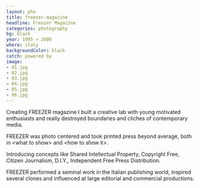 ```yaml
---
layout: pho
title: freezer-magazine
headline: Freezer Magazine
categories: photography
bg: black
year: 1995 > 2000
where: italy
backgroundColor: black
catch: powered by
image:
- 01.jpg
- 02.jpg
- 03.jpg
- 04.jpg
- 05.jpg
- 06.jpg
---
```


Creating FREEZER magazine I built a creative lab with young motivated enthusiasts and really destroyed boundaries and cliches of contemporary media.

FREEZER was photo centered and took printed press beyond average, both in &lt;what to show&gt;  and &lt;how to show it&gt;.

Introducing concepts like Shared Intellectual Property, Copyright Free, Citizen Journalism, D.I.Y., Independent Free Press Distribution.

FREEZER performed a seminal work in the Italian publishing world, inspired several clones and influenced at large editorial and commercial productions.
